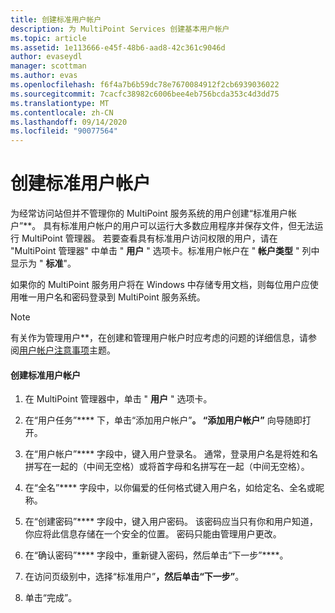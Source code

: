 ```yaml
---
title: 创建标准用户帐户
description: 为 MultiPoint Services 创建基本用户帐户
ms.topic: article
ms.assetid: 1e113666-e45f-48b6-aad8-42c361c9046d
author: evaseydl
manager: scottman
ms.author: evas
ms.openlocfilehash: f6f4a7b6b59dc78e7670084912f2cb6939036022
ms.sourcegitcommit: 7cacfc38982c6006bee4eb756bcda353c4d3dd75
ms.translationtype: MT
ms.contentlocale: zh-CN
ms.lasthandoff: 09/14/2020
ms.locfileid: "90077564"
---
```

# <a name="create-a-standard-user-account"></a>创建标准用户帐户
为经常访问站但并不管理你的 MultiPoint 服务系统的用户创建“标准用户帐户”**。 具有标准用户帐户的用户可以运行大多数应用程序并保存文件，但无法运行 MultiPoint 管理器。 若要查看具有标准用户访问权限的用户，请在 "MultiPoint 管理器" 中单击 " **用户** " 选项卡。标准用户帐户在 " **帐户类型** " 列中显示为 " **标准**"。

如果你的 MultiPoint 服务用户将在 Windows 中存储专用文档，则每位用户应使用唯一用户名和密码登录到 MultiPoint 服务系统。

> [!NOTE]
> 有关作为管理用户**，在创建和管理用户帐户时应考虑的问题的详细信息，请参阅[用户帐户注意事项](User-Account-Considerations.md)主题。

#### <a name="to-create-a-standard-user-account"></a>创建标准用户帐户

1.  在 MultiPoint 管理器中，单击 " **用户** " 选项卡。

2.  在“用户任务”**** 下，单击“添加用户帐户”****。 “添加用户帐户”**** 向导随即打开。

3.  在“用户帐户”**** 字段中，键入用户登录名。 通常，登录用户名是将姓和名拼写在一起的（中间无空格）或将首字母和名拼写在一起（中间无空格）。

4.  在“全名”**** 字段中，以你偏爱的任何格式键入用户名，如给定名、全名或昵称。

5.  在“创建密码”**** 字段中，键入用户密码。 该密码应当只有你和用户知道，你应将此信息存储在一个安全的位置。 密码只能由管理用户更改。

6.  在“确认密码”**** 字段中，重新键入密码，然后单击“下一步”****。

7.  在访问页级别中，选择“标准用户”****，然后单击“下一步”****。

8.  单击“完成”。
